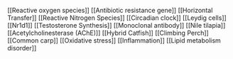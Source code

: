 [[Reactive oxygen species]]
[[Antibiotic resistance gene]]
[[Horizontal Transfer]]
[[Reactive Nitrogen Species]]
[[Circadian clock]]
[[Leydig cells]]
[[Nr1d1]]
[[Testosterone Synthesis]]
[[Monoclonal antibody]]
[[Nile tilapia]]
[[Acetylcholinesterase (AChE)]]
[[Hybrid Catfish]]
[[Climbing Perch]]
[[Common carp]]
[[Oxidative stress]]
[[Inflammation]]
[[Lipid metabolism disorder]]
